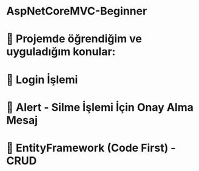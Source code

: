 # AspNetCoreMVC-Beginner
# 🎯 Projemde öğrendiğim ve uyguladığım konular:
# 💎 Login İşlemi 
# 💎 Alert - Silme İşlemi İçin Onay Alma Mesaj 
# 💎 EntityFramework (Code First) - CRUD
